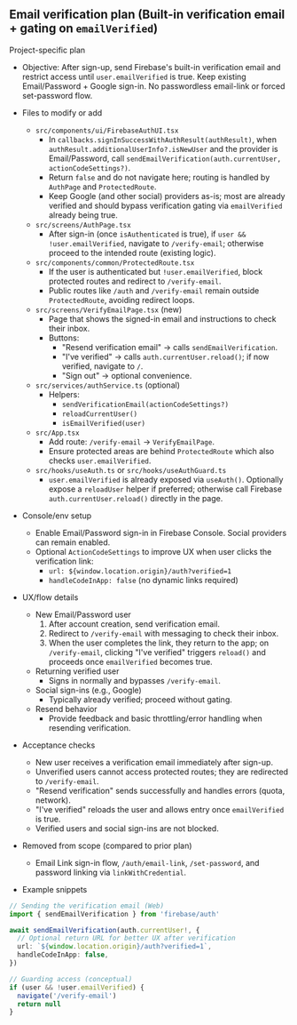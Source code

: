## Email verification plan (Built-in verification email + gating on `emailVerified`)

Project-specific plan

- Objective: After sign-up, send Firebase's built-in verification email and restrict access until `user.emailVerified` is true. Keep existing Email/Password + Google sign-in. No passwordless email-link or forced set-password flow.

- Files to modify or add
  - `src/components/ui/FirebaseAuthUI.tsx`
    - In `callbacks.signInSuccessWithAuthResult(authResult)`, when `authResult.additionalUserInfo?.isNewUser` and the provider is Email/Password, call `sendEmailVerification(auth.currentUser, actionCodeSettings?)`.
    - Return `false` and do not navigate here; routing is handled by `AuthPage` and `ProtectedRoute`.
    - Keep Google (and other social) providers as-is; most are already verified and should bypass verification gating via `emailVerified` already being true.
  - `src/screens/AuthPage.tsx`
    - After sign-in (once `isAuthenticated` is true), if `user && !user.emailVerified`, navigate to `/verify-email`; otherwise proceed to the intended route (existing logic).
  - `src/components/common/ProtectedRoute.tsx`
    - If the user is authenticated but `!user.emailVerified`, block protected routes and redirect to `/verify-email`.
    - Public routes like `/auth` and `/verify-email` remain outside `ProtectedRoute`, avoiding redirect loops.
  - `src/screens/VerifyEmailPage.tsx` (new)
    - Page that shows the signed-in email and instructions to check their inbox.
    - Buttons:
      - "Resend verification email" → calls `sendEmailVerification`.
      - "I've verified" → calls `auth.currentUser.reload()`; if now verified, navigate to `/`.
      - "Sign out" → optional convenience.
  - `src/services/authService.ts` (optional)
    - Helpers:
      - `sendVerificationEmail(actionCodeSettings?)`
      - `reloadCurrentUser()`
      - `isEmailVerified(user)`
  - `src/App.tsx`
    - Add route: `/verify-email` → `VerifyEmailPage`.
    - Ensure protected areas are behind `ProtectedRoute` which also checks `user.emailVerified`.
  - `src/hooks/useAuth.ts` or `src/hooks/useAuthGuard.ts`
    - `user.emailVerified` is already exposed via `useAuth()`. Optionally expose a `reloadUser` helper if preferred; otherwise call Firebase `auth.currentUser.reload()` directly in the page.

- Console/env setup
  - Enable Email/Password sign-in in Firebase Console. Social providers can remain enabled.
  - Optional `ActionCodeSettings` to improve UX when user clicks the verification link:
    - `url: ${window.location.origin}/auth?verified=1`
    - `handleCodeInApp: false` (no dynamic links required)

- UX/flow details
  - New Email/Password user
    1. After account creation, send verification email.
    2. Redirect to `/verify-email` with messaging to check their inbox.
    3. When the user completes the link, they return to the app; on `/verify-email`, clicking "I've verified" triggers `reload()` and proceeds once `emailVerified` becomes true.
  - Returning verified user
    - Signs in normally and bypasses `/verify-email`.
  - Social sign-ins (e.g., Google)
    - Typically already verified; proceed without gating.
  - Resend behavior
    - Provide feedback and basic throttling/error handling when resending verification.

- Acceptance checks
  - New user receives a verification email immediately after sign-up.
  - Unverified users cannot access protected routes; they are redirected to `/verify-email`.
  - "Resend verification" sends successfully and handles errors (quota, network).
  - "I've verified" reloads the user and allows entry once `emailVerified` is true.
  - Verified users and social sign-ins are not blocked.

- Removed from scope (compared to prior plan)
  - Email Link sign-in flow, `/auth/email-link`, `/set-password`, and password linking via `linkWithCredential`.

- Example snippets

```ts
// Sending the verification email (Web)
import { sendEmailVerification } from 'firebase/auth'

await sendEmailVerification(auth.currentUser!, {
  // Optional return URL for better UX after verification
  url: `${window.location.origin}/auth?verified=1`,
  handleCodeInApp: false,
})
```

```ts
// Guarding access (conceptual)
if (user && !user.emailVerified) {
  navigate('/verify-email')
  return null
}
```
